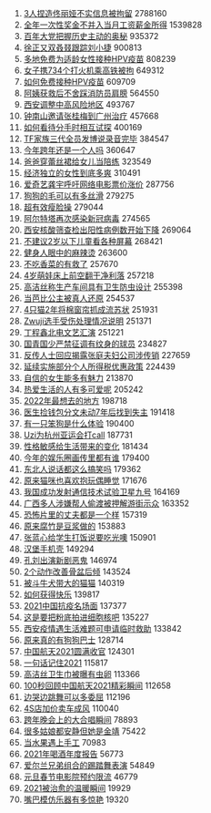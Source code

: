 1. [3人捏造佟丽娅不实信息被拘留](https://s.weibo.com//weibo?q=%233%E4%BA%BA%E6%8D%8F%E9%80%A0%E4%BD%9F%E4%B8%BD%E5%A8%85%E4%B8%8D%E5%AE%9E%E4%BF%A1%E6%81%AF%E8%A2%AB%E6%8B%98%E7%95%99%23&Refer=top) 2788160
2. [全年一次性奖金不并入当月工资薪金所得](https://s.weibo.com//weibo?q=%23%E5%85%A8%E5%B9%B4%E4%B8%80%E6%AC%A1%E6%80%A7%E5%A5%96%E9%87%91%E4%B8%8D%E5%B9%B6%E5%85%A5%E5%BD%93%E6%9C%88%E5%B7%A5%E8%B5%84%E8%96%AA%E9%87%91%E6%89%80%E5%BE%97%23&Refer=top) 1539828
3. [百年大党把握历史主动的奥秘](https://s.weibo.com//weibo?q=%23%E7%99%BE%E5%B9%B4%E5%A4%A7%E5%85%9A%E6%8A%8A%E6%8F%A1%E5%8E%86%E5%8F%B2%E4%B8%BB%E5%8A%A8%E7%9A%84%E5%A5%A5%E7%A7%98%23&Refer=top) 935372
4. [徐正又双叒叕跟踪刘小捷](https://s.weibo.com//weibo?q=%23%E5%BE%90%E6%AD%A3%E5%8F%88%E5%8F%8C%E5%8F%92%E5%8F%95%E8%B7%9F%E8%B8%AA%E5%88%98%E5%B0%8F%E6%8D%B7%23&Refer=top) 900813
5. [多地免费为适龄女性接种HPV疫苗](https://s.weibo.com//weibo?q=%23%E5%A4%9A%E5%9C%B0%E5%85%8D%E8%B4%B9%E4%B8%BA%E9%80%82%E9%BE%84%E5%A5%B3%E6%80%A7%E6%8E%A5%E7%A7%8DHPV%E7%96%AB%E8%8B%97%23&Refer=top) 808239
6. [女子携734个打火机乘高铁被拘](https://s.weibo.com//weibo?q=%23%E5%A5%B3%E5%AD%90%E6%90%BA734%E4%B8%AA%E6%89%93%E7%81%AB%E6%9C%BA%E4%B9%98%E9%AB%98%E9%93%81%E8%A2%AB%E6%8B%98%23&Refer=top) 649312
7. [如何免费接种HPV疫苗](https://s.weibo.com//weibo?q=%23%E5%A6%82%E4%BD%95%E5%85%8D%E8%B4%B9%E6%8E%A5%E7%A7%8DHPV%E7%96%AB%E8%8B%97%23&Refer=top) 609709
8. [阿姨获救后不舍踩消防员肩膀](https://s.weibo.com//weibo?q=%E9%98%BF%E5%A7%A8%E8%8E%B7%E6%95%91%E5%90%8E%E4%B8%8D%E8%88%8D%E8%B8%A9%E6%B6%88%E9%98%B2%E5%91%98%E8%82%A9%E8%86%80&Refer=top) 564550
9. [西安调整中高风险地区](https://s.weibo.com//weibo?q=%23%E8%A5%BF%E5%AE%89%E8%B0%83%E6%95%B4%E4%B8%AD%E9%AB%98%E9%A3%8E%E9%99%A9%E5%9C%B0%E5%8C%BA%23&Refer=top) 493767
10. [钟南山邀请张桂梅到广州治疗](https://s.weibo.com//weibo?q=%23%E9%92%9F%E5%8D%97%E5%B1%B1%E9%82%80%E8%AF%B7%E5%BC%A0%E6%A1%82%E6%A2%85%E5%88%B0%E5%B9%BF%E5%B7%9E%E6%B2%BB%E7%96%97%23&Refer=top) 457668
11. [如何看待分手时相互试探](https://s.weibo.com//weibo?q=%23%E5%A6%82%E4%BD%95%E7%9C%8B%E5%BE%85%E5%88%86%E6%89%8B%E6%97%B6%E7%9B%B8%E4%BA%92%E8%AF%95%E6%8E%A2%23&Refer=top) 400169
12. [TF家族三代全员发博说录音完毕](https://s.weibo.com//weibo?q=%23TF%E5%AE%B6%E6%97%8F%E4%B8%89%E4%BB%A3%E5%85%A8%E5%91%98%E5%8F%91%E5%8D%9A%E8%AF%B4%E5%BD%95%E9%9F%B3%E5%AE%8C%E6%AF%95%23&Refer=top) 384547
13. [今年跨年还是一个人吗](https://s.weibo.com//weibo?q=%23%E4%BB%8A%E5%B9%B4%E8%B7%A8%E5%B9%B4%E8%BF%98%E6%98%AF%E4%B8%80%E4%B8%AA%E4%BA%BA%E5%90%97%23&Refer=top) 360647
14. [爸爸穿蕾丝裙给女儿当陪练](https://s.weibo.com//weibo?q=%23%E7%88%B8%E7%88%B8%E7%A9%BF%E8%95%BE%E4%B8%9D%E8%A3%99%E7%BB%99%E5%A5%B3%E5%84%BF%E5%BD%93%E9%99%AA%E7%BB%83%23&Refer=top) 323549
15. [经济独立的女性到底多爽](https://s.weibo.com//weibo?q=%23%E7%BB%8F%E6%B5%8E%E7%8B%AC%E7%AB%8B%E7%9A%84%E5%A5%B3%E6%80%A7%E5%88%B0%E5%BA%95%E5%A4%9A%E7%88%BD%23&Refer=top) 310491
16. [爱奇艺龚宇呼吁网络电影票价涨价](https://s.weibo.com//weibo?q=%23%E7%88%B1%E5%A5%87%E8%89%BA%E9%BE%9A%E5%AE%87%E5%91%BC%E5%90%81%E7%BD%91%E7%BB%9C%E7%94%B5%E5%BD%B1%E7%A5%A8%E4%BB%B7%E6%B6%A8%E4%BB%B7%23&Refer=top) 287756
17. [狗狗的毛可以有多丝滑](https://s.weibo.com//weibo?q=%23%E7%8B%97%E7%8B%97%E7%9A%84%E6%AF%9B%E5%8F%AF%E4%BB%A5%E6%9C%89%E5%A4%9A%E4%B8%9D%E6%BB%91%23&Refer=top) 279275
18. [超有效瘦脸操](https://s.weibo.com//weibo?q=%23%E8%B6%85%E6%9C%89%E6%95%88%E7%98%A6%E8%84%B8%E6%93%8D%23&Refer=top) 279044
19. [阿尔特塔再次感染新冠病毒](https://s.weibo.com//weibo?q=%23%E9%98%BF%E5%B0%94%E7%89%B9%E5%A1%94%E5%86%8D%E6%AC%A1%E6%84%9F%E6%9F%93%E6%96%B0%E5%86%A0%E7%97%85%E6%AF%92%23&Refer=top) 274565
20. [西安核酸筛查检出阳性病例数开始下降](https://s.weibo.com//weibo?q=%23%E8%A5%BF%E5%AE%89%E6%A0%B8%E9%85%B8%E7%AD%9B%E6%9F%A5%E6%A3%80%E5%87%BA%E9%98%B3%E6%80%A7%E7%97%85%E4%BE%8B%E6%95%B0%E5%BC%80%E5%A7%8B%E4%B8%8B%E9%99%8D%23&Refer=top) 269064
21. [不建议2岁以下儿童看各种屏幕](https://s.weibo.com//weibo?q=%23%E4%B8%8D%E5%BB%BA%E8%AE%AE2%E5%B2%81%E4%BB%A5%E4%B8%8B%E5%84%BF%E7%AB%A5%E7%9C%8B%E5%90%84%E7%A7%8D%E5%B1%8F%E5%B9%95%23&Refer=top) 268421
22. [健身人眼中的麻辣烫](https://s.weibo.com//weibo?q=%E5%81%A5%E8%BA%AB%E4%BA%BA%E7%9C%BC%E4%B8%AD%E7%9A%84%E9%BA%BB%E8%BE%A3%E7%83%AB&Refer=top) 263600
23. [不吃香菜的有救了](https://s.weibo.com//weibo?q=%23%E4%B8%8D%E5%90%83%E9%A6%99%E8%8F%9C%E7%9A%84%E6%9C%89%E6%95%91%E4%BA%86%23&Refer=top) 257670
24. [4岁萌娃床上前空翻干净利落](https://s.weibo.com//weibo?q=%234%E5%B2%81%E8%90%8C%E5%A8%83%E5%BA%8A%E4%B8%8A%E5%89%8D%E7%A9%BA%E7%BF%BB%E5%B9%B2%E5%87%80%E5%88%A9%E8%90%BD%23&Refer=top) 257218
25. [高洁丝称生产车间具有卫生防虫设计](https://s.weibo.com//weibo?q=%23%E9%AB%98%E6%B4%81%E4%B8%9D%E7%A7%B0%E7%94%9F%E4%BA%A7%E8%BD%A6%E9%97%B4%E5%85%B7%E6%9C%89%E5%8D%AB%E7%94%9F%E9%98%B2%E8%99%AB%E8%AE%BE%E8%AE%A1%23&Refer=top) 255398
26. [当芭比公主被真人还原](https://s.weibo.com//weibo?q=%E5%BD%93%E8%8A%AD%E6%AF%94%E5%85%AC%E4%B8%BB%E8%A2%AB%E7%9C%9F%E4%BA%BA%E8%BF%98%E5%8E%9F&Refer=top) 254537
27. [4只猫2年将棉窗帘抓成流苏状](https://s.weibo.com//weibo?q=%234%E5%8F%AA%E7%8C%AB2%E5%B9%B4%E5%B0%86%E6%A3%89%E7%AA%97%E5%B8%98%E6%8A%93%E6%88%90%E6%B5%81%E8%8B%8F%E7%8A%B6%23&Refer=top) 251931
28. [Zwuji选手受伤处理情况说明](https://s.weibo.com//weibo?q=%23Zwuji%E9%80%89%E6%89%8B%E5%8F%97%E4%BC%A4%E5%A4%84%E7%90%86%E6%83%85%E5%86%B5%E8%AF%B4%E6%98%8E%23&Refer=top) 251371
29. [丁程鑫北电文艺汇演](https://s.weibo.com//weibo?q=%23%E4%B8%81%E7%A8%8B%E9%91%AB%E5%8C%97%E7%94%B5%E6%96%87%E8%89%BA%E6%B1%87%E6%BC%94%23&Refer=top) 251221
30. [国青国少严禁征调有纹身的球员](https://s.weibo.com//weibo?q=%23%E5%9B%BD%E9%9D%92%E5%9B%BD%E5%B0%91%E4%B8%A5%E7%A6%81%E5%BE%81%E8%B0%83%E6%9C%89%E7%BA%B9%E8%BA%AB%E7%9A%84%E7%90%83%E5%91%98%23&Refer=top) 234827
31. [反传人士回应揭露张庭夫妇公司涉传销](https://s.weibo.com//weibo?q=%23%E5%8F%8D%E4%BC%A0%E4%BA%BA%E5%A3%AB%E5%9B%9E%E5%BA%94%E6%8F%AD%E9%9C%B2%E5%BC%A0%E5%BA%AD%E5%A4%AB%E5%A6%87%E5%85%AC%E5%8F%B8%E6%B6%89%E4%BC%A0%E9%94%80%23&Refer=top) 227659
32. [延续实施部分个人所得税优惠政策](https://s.weibo.com//weibo?q=%23%E5%BB%B6%E7%BB%AD%E5%AE%9E%E6%96%BD%E9%83%A8%E5%88%86%E4%B8%AA%E4%BA%BA%E6%89%80%E5%BE%97%E7%A8%8E%E4%BC%98%E6%83%A0%E6%94%BF%E7%AD%96%23&Refer=top) 224439
33. [自信的女生能多有魅力](https://s.weibo.com//weibo?q=%23%E8%87%AA%E4%BF%A1%E7%9A%84%E5%A5%B3%E7%94%9F%E8%83%BD%E5%A4%9A%E6%9C%89%E9%AD%85%E5%8A%9B%23&Refer=top) 213870
34. [热爱生活的人有多可爱呢](https://s.weibo.com//weibo?q=%23%E7%83%AD%E7%88%B1%E7%94%9F%E6%B4%BB%E7%9A%84%E4%BA%BA%E6%9C%89%E5%A4%9A%E5%8F%AF%E7%88%B1%E5%91%A2%23&Refer=top) 205242
35. [2022年最想去的地方](https://s.weibo.com//weibo?q=%232022%E5%B9%B4%E6%9C%80%E6%83%B3%E5%8E%BB%E7%9A%84%E5%9C%B0%E6%96%B9%23&Refer=top) 198718
36. [医生捡钱包分文未动7年后找到失主](https://s.weibo.com//weibo?q=%23%E5%8C%BB%E7%94%9F%E6%8D%A1%E9%92%B1%E5%8C%85%E5%88%86%E6%96%87%E6%9C%AA%E5%8A%A87%E5%B9%B4%E5%90%8E%E6%89%BE%E5%88%B0%E5%A4%B1%E4%B8%BB%23&Refer=top) 191418
37. [有一只笨狗是什么体验](https://s.weibo.com//weibo?q=%23%E6%9C%89%E4%B8%80%E5%8F%AA%E7%AC%A8%E7%8B%97%E6%98%AF%E4%BB%80%E4%B9%88%E4%BD%93%E9%AA%8C%23&Refer=top) 190400
38. [Uzi为杭州亚运会打call](https://s.weibo.com//weibo?q=%23Uzi%E4%B8%BA%E6%9D%AD%E5%B7%9E%E4%BA%9A%E8%BF%90%E4%BC%9A%E6%89%93call%23&Refer=top) 187731
39. [性格敏感给生活带来的变化](https://s.weibo.com//weibo?q=%23%E6%80%A7%E6%A0%BC%E6%95%8F%E6%84%9F%E7%BB%99%E7%94%9F%E6%B4%BB%E5%B8%A6%E6%9D%A5%E7%9A%84%E5%8F%98%E5%8C%96%23&Refer=top) 181434
40. [今年的娱乐圈画传里都有谁](https://s.weibo.com//weibo?q=%23%E4%BB%8A%E5%B9%B4%E7%9A%84%E5%A8%B1%E4%B9%90%E5%9C%88%E7%94%BB%E4%BC%A0%E9%87%8C%E9%83%BD%E6%9C%89%E8%B0%81%23&Refer=top) 179400
41. [东北人说话都这么搞笑吗](https://s.weibo.com//weibo?q=%23%E4%B8%9C%E5%8C%97%E4%BA%BA%E8%AF%B4%E8%AF%9D%E9%83%BD%E8%BF%99%E4%B9%88%E6%90%9E%E7%AC%91%E5%90%97%23&Refer=top) 179362
42. [原来猫咪也喜欢抱玩偶睡觉](https://s.weibo.com//weibo?q=%23%E5%8E%9F%E6%9D%A5%E7%8C%AB%E5%92%AA%E4%B9%9F%E5%96%9C%E6%AC%A2%E6%8A%B1%E7%8E%A9%E5%81%B6%E7%9D%A1%E8%A7%89%23&Refer=top) 171676
43. [我国成功发射通信技术试验卫星九号](https://s.weibo.com//weibo?q=%23%E6%88%91%E5%9B%BD%E6%88%90%E5%8A%9F%E5%8F%91%E5%B0%84%E9%80%9A%E4%BF%A1%E6%8A%80%E6%9C%AF%E8%AF%95%E9%AA%8C%E5%8D%AB%E6%98%9F%E4%B9%9D%E5%8F%B7%23&Refer=top) 164169
44. [广西多人涉嫌帮人偷渡被押解游街示众](https://s.weibo.com//weibo?q=%23%E5%B9%BF%E8%A5%BF%E5%A4%9A%E4%BA%BA%E6%B6%89%E5%AB%8C%E5%B8%AE%E4%BA%BA%E5%81%B7%E6%B8%A1%E8%A2%AB%E6%8A%BC%E8%A7%A3%E6%B8%B8%E8%A1%97%E7%A4%BA%E4%BC%97%23&Refer=top) 163352
45. [恐怖片里的丈夫都是一个样](https://s.weibo.com//weibo?q=%23%E6%81%90%E6%80%96%E7%89%87%E9%87%8C%E7%9A%84%E4%B8%88%E5%A4%AB%E9%83%BD%E6%98%AF%E4%B8%80%E4%B8%AA%E6%A0%B7%23&Refer=top) 157319
46. [原来腐竹是豆浆做的](https://s.weibo.com//weibo?q=%23%E5%8E%9F%E6%9D%A5%E8%85%90%E7%AB%B9%E6%98%AF%E8%B1%86%E6%B5%86%E5%81%9A%E7%9A%84%23&Refer=top) 153883
47. [张蓝心给学生打饭说要吃光噢](https://s.weibo.com//weibo?q=%23%E5%BC%A0%E8%93%9D%E5%BF%83%E7%BB%99%E5%AD%A6%E7%94%9F%E6%89%93%E9%A5%AD%E8%AF%B4%E8%A6%81%E5%90%83%E5%85%89%E5%99%A2%23&Refer=top) 150901
48. [汉堡手机壳](https://s.weibo.com//weibo?q=%23%E6%B1%89%E5%A0%A1%E6%89%8B%E6%9C%BA%E5%A3%B3%23&Refer=top) 149294
49. [孔刘出演新剧恶鬼](https://s.weibo.com//weibo?q=%23%E5%AD%94%E5%88%98%E5%87%BA%E6%BC%94%E6%96%B0%E5%89%A7%E6%81%B6%E9%AC%BC%23&Refer=top) 146974
50. [2个动作改善骨盆后倾](https://s.weibo.com//weibo?q=%232%E4%B8%AA%E5%8A%A8%E4%BD%9C%E6%94%B9%E5%96%84%E9%AA%A8%E7%9B%86%E5%90%8E%E5%80%BE%23&Refer=top) 143524
51. [被斗牛犬带大的猫猫](https://s.weibo.com//weibo?q=%23%E8%A2%AB%E6%96%97%E7%89%9B%E7%8A%AC%E5%B8%A6%E5%A4%A7%E7%9A%84%E7%8C%AB%E7%8C%AB%23&Refer=top) 140319
52. [如何获得快乐](https://s.weibo.com//weibo?q=%23%E5%A6%82%E4%BD%95%E8%8E%B7%E5%BE%97%E5%BF%AB%E4%B9%90%23&Refer=top) 139817
53. [2021中国抗疫名场面](https://s.weibo.com//weibo?q=%232021%E4%B8%AD%E5%9B%BD%E6%8A%97%E7%96%AB%E5%90%8D%E5%9C%BA%E9%9D%A2%23&Refer=top) 137377
54. [这是要把粉底拍进细胞核吧](https://s.weibo.com//weibo?q=%23%E8%BF%99%E6%98%AF%E8%A6%81%E6%8A%8A%E7%B2%89%E5%BA%95%E6%8B%8D%E8%BF%9B%E7%BB%86%E8%83%9E%E6%A0%B8%E5%90%A7%23&Refer=top) 135227
55. [西安疫情遇生活难题可申请临时救助](https://s.weibo.com//weibo?q=%23%E8%A5%BF%E5%AE%89%E7%96%AB%E6%83%85%E9%81%87%E7%94%9F%E6%B4%BB%E9%9A%BE%E9%A2%98%E5%8F%AF%E7%94%B3%E8%AF%B7%E4%B8%B4%E6%97%B6%E6%95%91%E5%8A%A9%23&Refer=top) 133842
56. [原来真的有狗狗巴士](https://s.weibo.com//weibo?q=%23%E5%8E%9F%E6%9D%A5%E7%9C%9F%E7%9A%84%E6%9C%89%E7%8B%97%E7%8B%97%E5%B7%B4%E5%A3%AB%23&Refer=top) 128714
57. [中国航天2021圆满收官](https://s.weibo.com//weibo?q=%23%E4%B8%AD%E5%9B%BD%E8%88%AA%E5%A4%A92021%E5%9C%86%E6%BB%A1%E6%94%B6%E5%AE%98%23&Refer=top) 124301
58. [一句话记住2021](https://s.weibo.com//weibo?q=%23%E4%B8%80%E5%8F%A5%E8%AF%9D%E8%AE%B0%E4%BD%8F2021%23&Refer=top) 115817
59. [高洁丝卫生巾被曝有虫卵](https://s.weibo.com//weibo?q=%23%E9%AB%98%E6%B4%81%E4%B8%9D%E5%8D%AB%E7%94%9F%E5%B7%BE%E8%A2%AB%E6%9B%9D%E6%9C%89%E8%99%AB%E5%8D%B5%23&Refer=top) 113366
60. [100秒回顾中国航天2021精彩瞬间](https://s.weibo.com//weibo?q=%23100%E7%A7%92%E5%9B%9E%E9%A1%BE%E4%B8%AD%E5%9B%BD%E8%88%AA%E5%A4%A92021%E7%B2%BE%E5%BD%A9%E7%9E%AC%E9%97%B4%23&Refer=top) 112658
61. [边哭边跳舞可以多委屈](https://s.weibo.com//weibo?q=%23%E8%BE%B9%E5%93%AD%E8%BE%B9%E8%B7%B3%E8%88%9E%E5%8F%AF%E4%BB%A5%E5%A4%9A%E5%A7%94%E5%B1%88%23&Refer=top) 112196
62. [4S店加价卖车成风](https://s.weibo.com//weibo?q=%234S%E5%BA%97%E5%8A%A0%E4%BB%B7%E5%8D%96%E8%BD%A6%E6%88%90%E9%A3%8E%23&Refer=top) 110040
63. [跨年晚会上的大合唱瞬间](https://s.weibo.com//weibo?q=%23%E8%B7%A8%E5%B9%B4%E6%99%9A%E4%BC%9A%E4%B8%8A%E7%9A%84%E5%A4%A7%E5%90%88%E5%94%B1%E7%9E%AC%E9%97%B4%23&Refer=top) 78893
64. [很多姑娘都安静但她是金靖](https://s.weibo.com//weibo?q=%23%E5%BE%88%E5%A4%9A%E5%A7%91%E5%A8%98%E9%83%BD%E5%AE%89%E9%9D%99%E4%BD%86%E5%A5%B9%E6%98%AF%E9%87%91%E9%9D%96%23&Refer=top) 75422
65. [当水果遇上手工](https://s.weibo.com//weibo?q=%23%E5%BD%93%E6%B0%B4%E6%9E%9C%E9%81%87%E4%B8%8A%E6%89%8B%E5%B7%A5%23&Refer=top) 70983
66. [2021年喝酒年度报告](https://s.weibo.com//weibo?q=2021%E5%B9%B4%E5%96%9D%E9%85%92%E5%B9%B4%E5%BA%A6%E6%8A%A5%E5%91%8A&Refer=top) 56773
67. [爱尔兰兄弟组合的踢踏舞表演](https://s.weibo.com//weibo?q=%E7%88%B1%E5%B0%94%E5%85%B0%E5%85%84%E5%BC%9F%E7%BB%84%E5%90%88%E7%9A%84%E8%B8%A2%E8%B8%8F%E8%88%9E%E8%A1%A8%E6%BC%94&Refer=top) 54849
68. [元旦春节电影院预约限流](https://s.weibo.com//weibo?q=%23%E5%85%83%E6%97%A6%E6%98%A5%E8%8A%82%E7%94%B5%E5%BD%B1%E9%99%A2%E9%A2%84%E7%BA%A6%E9%99%90%E6%B5%81%23&Refer=top) 46779
69. [2021被治愈的温暖瞬间](https://s.weibo.com//weibo?q=%232021%E8%A2%AB%E6%B2%BB%E6%84%88%E7%9A%84%E6%B8%A9%E6%9A%96%E7%9E%AC%E9%97%B4%23&Refer=top) 19929
70. [嘴巴模仿乐器有多惊艳](https://s.weibo.com//weibo?q=%23%E5%98%B4%E5%B7%B4%E6%A8%A1%E4%BB%BF%E4%B9%90%E5%99%A8%E6%9C%89%E5%A4%9A%E6%83%8A%E8%89%B3%23&Refer=top) 19320
